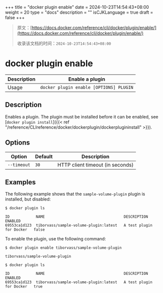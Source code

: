 +++
title = "docker plugin enable"
date = 2024-10-23T14:54:43+08:00
weight = 20
type = "docs"
description = ""
isCJKLanguage = true
draft = false
+++

> 原文：[https://docs.docker.com/reference/cli/docker/plugin/enable/](https://docs.docker.com/reference/cli/docker/plugin/enable/)
>
> 收录该文档的时间：`2024-10-23T14:54:43+08:00`

# docker plugin enable

| Description | Enable a plugin                         |
| :---------- | --------------------------------------- |
| Usage       | `docker plugin enable [OPTIONS] PLUGIN` |

## Description

Enables a plugin. The plugin must be installed before it can be enabled, see [`docker plugin install`]({{< ref "/reference/CLIreference/docker/dockerplugin/dockerplugininstall" >}}).

## Options

| Option      | Default | Description                      |
| ----------- | ------- | -------------------------------- |
| `--timeout` | `30`    | HTTP client timeout (in seconds) |

## Examples

The following example shows that the `sample-volume-plugin` plugin is installed, but disabled:



```console
$ docker plugin ls

ID            NAME                                    DESCRIPTION                ENABLED
69553ca1d123  tiborvass/sample-volume-plugin:latest   A test plugin for Docker   false
```

To enable the plugin, use the following command:



```console
$ docker plugin enable tiborvass/sample-volume-plugin

tiborvass/sample-volume-plugin

$ docker plugin ls

ID            NAME                                    DESCRIPTION                ENABLED
69553ca1d123  tiborvass/sample-volume-plugin:latest   A test plugin for Docker   true
```

